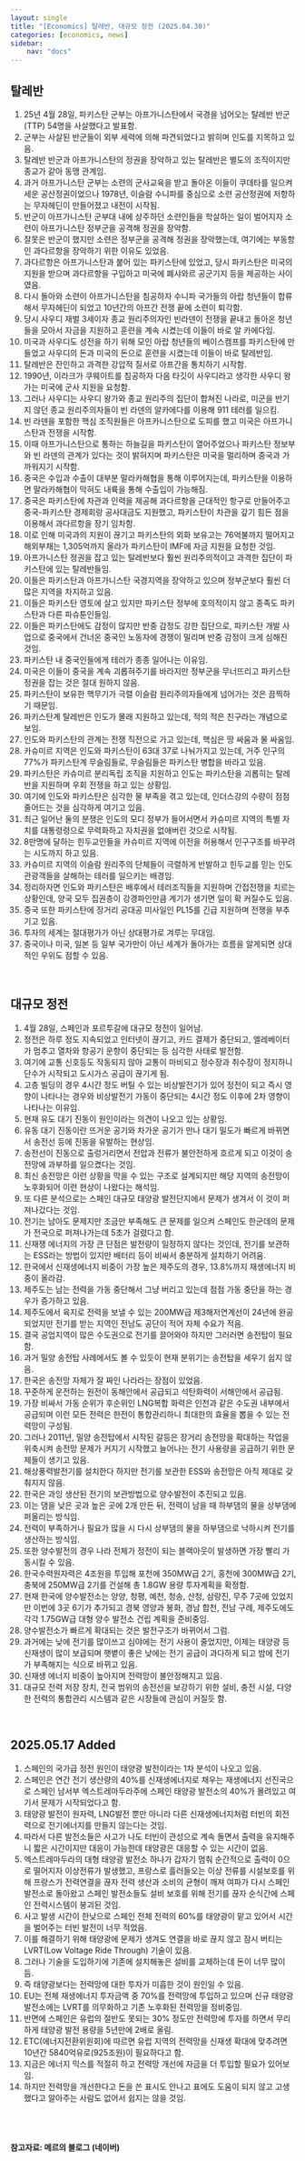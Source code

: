 ```yaml
---
layout: single
title: "[Economics] 탈레반, 대규모 정전 (2025.04.30)"
categories: [economics, news]
sidebar:
    nav: "docs"
---
```


## 탈레반
1. 25년 4월 28일, 파키스탄 군부는 아프가니스탄에서 국경을 넘어오는 탈레반 반군(TTP) 54명을 사살했다고 발표함.
1. 군부는 사살된 반군들이 외부 세력에 의해 파견되었다고 밝히며 인도를 지목하고 있음.
1. 탈레반 반군과 아프가니스탄의 정권을 장악하고 있는 탈레반은 별도의 조직이지만 종교가 같아 동맹 관계임.
1. 과거 아프가니스탄 군부는 소련의 군사교육을 받고 돌아온 이들이 쿠데타를 일으켜 세운 공산정권이었으나 1978년, 이슬람 수니파를 중심으로 소련 공산정권에 저항하는 무자헤딘이 만들어졌고 내전이 시작됨.
1. 반군이 아프가니스탄 군부대 내에 상주하던 소련인들을 학살하는 일이 벌어지자 소련이 아프가니스탄 정부군을 공격해 정권을 장악함.
1. 잘못은 반군이 했지만 소련은 정부군을 공격해 정권을 장악했는데, 여기에는 부동항인 과다르항을 장악하기 위한 이유도 있었음.
1. 과다르항은 아프가니스탄과 붙어 있는 파키스탄에 있었고, 당시 파키스탄은 미국의 지원을 받으며 과다르항을 구입하고 미국에 폐샤와르 공군기지 등을 제공하는 사이였음.
1. 다시 돌아와 소련이 아프가니스탄을 침공하자 수니파 국가들의 아랍 청년들이 합류해서 무자헤딘이 되었고 10년간의 아프간 전쟁 끝에 소련이 퇴각함.
1. 당시 사우디 재벌 3세이자 종교 원리주의자인 빈라덴이 전쟁을 끝내고 돌아온 청년들을 모아서 자금을 지원하고 훈련을 계속 시켰는데 이들이 바로 알 카에다임.
1. 미국과 사우디도 성전을 하기 위해 모인 아랍 청년들의 베이스캠프를 파키스탄에 만들었고 사우디의 돈과 미국의 돈으로 훈련을 시켰는데 이들이 바로 탈레반임.
1. 탈레반은 잔인하고 과격한 강압적 질서로 아프간을 통치하기 시작함.
1. 1990년, 이라크가 쿠웨이트를 침공하자 다음 타깃이 사우디라고 생각한 사우디 왕가는 미국에 군사 지원을 요청함.
1. 그러나 사우디는 사우디 왕가와 종교 원리주의 집단이 합쳐진 나라로, 미군을 반기지 않던 종교 원리주의자들이 빈 라덴의 알카에다를 이용해 911 테러를 일으킴.
1. 빈 라덴을 포함한 핵심 조직원들은 아프카니스탄으로 도피를 했고 미국은 아프가니스탄과 전쟁을 시작함.
1. 이때 아프가니스탄으로 통하는 하늘길을 파키스탄이 열어주었으나 파키스탄 정보부와 빈 라덴의 관계가 있다는 것이 밝혀지며 파키스탄은 미국을 멀리하며 중국과 가까워지기 시작함.
1. 중국은 수입과 수출이 대부분 말라카해협을 통해 이루어지는데, 파키스탄을 이용하면 말라카해협이 막혀도 내륙을 통해 수출입이 가능해짐.
1. 중국은 파키스탄에 차관과 인력을 제공해 과다르항을 근대적인 항구로 만들어주고 중국-파키스탄 경제회랑 공사대금도 지원했고, 파키스탄이 차관을 갚기 힘든 점을 이용해서 과다르항을 장기 임차함.
1. 이로 인해 미국과의 지원이 끊기고 파키스탄의 외화 보유고는 76억불까지 떨어지고 해외부채는 1,305억까지 올라가 파키스탄이 IMF에 자금 지원을 요청한 것임.
1. 아프가니스탄 정권을 잡고 있는 탈레반보다 훨씬 원리주의적이고 과격한 집단이 파키스탄에 있는 탈레반들임.
1. 이들은 파키스탄과 아프가니스탄 국경지역을 장악하고 있으며 정부군보다 훨씬 더 많은 지역을 차지하고 있음.
1. 이들은 파키스탄 영토에 살고 있지만 파키스탄 정부에 호의적이지 않고 종족도 파키스탄과 다른 파슈툰인들임.
1. 이들은 파키스탄에도 감정이 많지만 반중 감정도 강한 집단으로, 파키스탄 개발 사업으로 중국에서 건너온 중국인 노동자에 경쟁이 밀리며 반중 감정이 크게 심해진 것임.
1. 파키스탄 내 중국인들에게 테러가 종종 일어나는 이유임.
1. 미국은 이들이 중국을 계속 괴롭혀주기를 바라지만 정부군을 무너뜨리고 파키스탄 정권을 잡는 것은 절대 원하지 않음.
1. 파키스탄이 보유한 핵무기가 극렬 이슬람 원리주의자들에게 넘어가는 것은 끔찍하기 때문임.
1. 파키스탄계 탈레반은 인도가 몰래 지원하고 있는데, 적의 적은 친구라는 개념으로 보임.
1. 인도와 파키스탄의 관계는 전쟁 직전으로 가고 있는데, 핵심은 땅 싸움과 물 싸움임.
1. 카슈미르 지역은 인도와 파키스탄이 63대 37로 나눠가지고 있는데, 거주 인구의 77%가 파키스탄계 무슬림들로, 무슬림들은 파키스탄 병합을 바라고 있음.
1. 파키스탄은 카슈미르 분리독립 조직을 지원하고 인도는 파키스탄을 괴롭히는 탈레반을 지원하며 우회 전쟁을 하고 있는 상황임.
1. 여기에 인도와 파키스탄은 심각한 물 부족을 겪고 있는데, 인더스강의 수량이 점점 줄어드는 것을 심각하게 여기고 있음.
1. 최근 일어난 둘의 분쟁은 인도의 모디 정부가 들어서면서 카슈미르 지역의 특별 자치를 대통령령으로 무력화하고 자치권을 없애버린 것으로 시작됨.
1. 8만명에 달하는 힌두교인들을 카슈미르 지역에 이전을 허용해서 인구구조를 바꾸려는 시도까지 하고 있음.
1. 카슈미르 지역의 이슬람 원리주의 단체들이 극렬하게 반발하고 힌두교를 믿는 인도 관광객들을 살해하는 테러를 일으키는 배경임.
1. 정리하자면 인도와 파키스탄은 배후에서 테러조직들을 지원하며 간접전쟁을 치르는 상황인데, 양국 모두 집권층이 강경파인만큼 계기가 생기면 일이 확 커질수도 있음.
1. 중국 또한 파키스탄에 장거리 공대공 미사일인 PL15를 긴급 지원하며 전쟁을 부추기고 있음.
1. 투자의 세계는 절대평가가 아닌 상대평가로 겨루는 무대임.
1. 중국이나 미국, 일본 등 일부 국가만이 아닌 세계가 돌아가는 흐름을 알게되면 상대적인 우위도 점할 수 있음.

<br/>

## 대규모 정전
1. 4월 28일, 스페인과 포르투갈에 대규모 정전이 일어남.
1. 정전은 하루 정도 지속되었고 인터넷이 끊기고, 카드 결제가 중단되고, 엘레베이터가 멈추고 열차와 항공기 운항이 중단되는 등 심각한 사태로 발전함.
1. 여기에 교통 신호등도 작동되지 않아 교통이 마비되고 정수장과 취수장이 정지하니 단수가 시작되고 도시가스 공급이 끊기게 됨.
1. 고층 빌딩의 경우 4시간 정도 버틸 수 있는 비상발전기가 있어 정전이 되고 즉시 영향이 나타나는 경우와 비상발전기 가동이 중단되는 4시간 정도 이후에 2차 영향이 나타나는 이유임.
1. 현재 유도 대기 진동이 원인이라는 의견이 나오고 있는 상황임.
1. 유동 대기 진동이란 뜨거운 공기와 차가운 공기가 만나 대기 밀도가 빠르게 바뀌면서 송전선 등에 진동을 유발하는 현상임.
1. 송전선이 진동으로 출렁거리면서 전압과 전류가 불안전하게 흐르게 되고 이것이 송전망에 과부하를 일으켰다는 것임.
1. 최신 송전망은 이런 상황을 막을 수 있는 구조로 설계되지만 해당 지역의 송전망이 노후화되어 이런 현상이 나왔다는 해석임.
1. 또 다른 분석으로는 스페인 대규모 태양광 발전단지에서 문제가 생겨서 이 것이 퍼져나갔다는 것임.
1. 전기는 남아도 문제지만 조금만 부족해도 큰 문제를 일으켜 스페인도 한군데의 문제가 전국으로 퍼져나가는데 5초가 걸렸다고 함.
1. 신재쟁 에너지의 가장 큰 단점은 발전량이 일정하지 않다는 것인데, 전기를 보관하는 ESS라는 방법이 있지만 배터리 등이 비싸서 충분하게 설치하기 어려움.
1. 한국에서 신재생에너지 비중이 가장 높은 제주도의 경우, 13.8%까지 재생에너지 비중이 올라감.
1. 제주도는 남는 전력을 가동 중단해서 그냥 버리고 있는데 점점 가동 중단을 하는 경우가 증가하고 있음.
1. 제주도에서 육지로 전력을 보낼 수 있는 200MW급 제3해저연계선이 24년에 완공되었지만 전기를 받는 지역인 전남도 공단이 적어 자체 수요가 적음.
1. 결국 공업지역이 많은 수도권으로 전기를 끌어와야 하지만 그러러면 송전탑이 필요함.
1. 과거 밀양 송전탑 사례에서도 볼 수 있듯이 현재 분위기는 송전탑을 세우기 쉽지 않음.
1. 한국은 송전망 자체가 잘 짜인 나라라는 장점이 있었음.
1. 꾸준하게 운전하는 원전이 동해안에서 공급되고 석탄화력이 서해안에서 공급됨.
1. 가장 비싸서 가동 순위가 후순위인 LNG복합 화력은 인천과 같은 수도권 내부에서 공급되며 이런 모든 전력은 한전이 통합관리하니 최대한의 효율을 뽑을 수 있는 전력망이 구성됨.
1. 그러나 2011년, 밀양 송전탑에서 시작된 갈등은 장거리 송전망을 확대하는 작업을 위축시켜 송전망 문제가 커지기 시작했고 늘어나는 전기 사용량을 공급하기 위한 문제들이 생기고 있음.
1. 해상풍력발전기를 설치한다 하지만 전기를 보관한 ESS와 송전망은 아직 제대로 갖춰지지 않음.
1. 한국은 과잉 생산된 전기의 보관방법으로 양수발전이 추진되고 있음.
1. 이는 댐을 낮은 곳과 높은 곳에 2개 만든 뒤, 전력이 남을 때 하부댐의 물을 상부댐에 퍼올리는 방식임.
1. 전력이 부족하거나 필요가 많을 시 다시 상부댐의 물을 하부댐으로 낙하시켜 전기를 생산하는 방식임.
1. 또한 양수발전의 경우 나라 전체가 정전이 되는 블랙아웃이 발생하면 가장 빨리 가동시킬 수 있음.
1. 한국수력원자력은 4조원을 투입해 포천에 350MW급 2기, 홍천에 300MW급 2기, 충북에 250MW급 2기를 건설해 총 1.8GW 용량 투자계획을 확정함.
1. 현재 한국에 양수발전소는 양양, 청평, 예천, 청송, 산청, 삼랑진, 무주 7곳에 있었지만 이번에 3곳 6기가 추가되고 경북 영양과 봉화, 경남 합천, 전남 구례, 제주도에도 각각 1.75GW급 대형 양수 발전소 건립 계획을 준비중임.
1. 양수발전소가 빠르게 확대되는 것은 발전구조가 바뀌어서 그럼.
1. 과거에는 낮에 전기를 많이쓰고 심야에는 전기 사용이 줄었지만, 이제는 태양광 등 신재생이 많이 보급되며 햇볕이 좋은 낮에는 전기 공급이 과다하게 되고 밤에 전기가 부족해지는 식으로 바뀌고 있음.
1. 신재생 에너지 비중이 높아지며 전력망이 불안정해지고 있음.
1. 대규모 전력 저장 장치, 전국 범위의 송전선을 보강하기 위한 설비, 충전 시설, 다양한 전력의 통합관리 시스템과 같은 시장들에 관심이 커질듯 함.

<br/>

## 2025.05.17 Added
1. 스페인의 국가급 정전 원인이 태양광 발전이라는 1차 분석이 나오고 있음.
1. 스페인은 연간 전기 생산량의 40%를 신재생에너지로 채우는 재생에너지 선진국으로 스페인 남서부 엑스트레마두라주에 스페인 태양광 발전소의 40%가 몰려있고 여기서 문제가 시작되었다고 함.
1. 태양광 발전이 원자력, LNG발전 뿐만 아니라 다른 신재생에너지처럼 터빈의 회전력으로 전기에너지를 만들지 않는다는 것임.
1. 따라서 다른 발전소들은 사고가 나도 터빈이 관성으로 계속 돌면서 출력을 유지해주니 짧은 시간이지만 대응이 가능한데 태양광은 대응할 수 있는 시간이 없음.
1. 엑스트레마두라의 대형 태양광 발전소 하나가 갑자기 멈춰 순간적으로 출력이 0으로 떨어지자 이상전류가 발생했고, 프랑스로 흘러들오는 이상 전류를 시설보호를 위해 프랑스가 전력연결을 끊자 전력 생산과 소비의 균형이 깨져 여파가 다시 스페인 발전소로 돌아왔고 스페인 발전소들도 설비 보호를 위해 전기를 끊자 순식간에 스페인 전력시스템이 붕괴된 것임.
1. 사고 발생 시간이 한낮으로 스페인 전체 전력의 60%를 태양광이 맡고 있어서 시간을 벌어주는 터빈 발전이 너무 적었음.
1. 이를 해결하기 위해 태양광에 문제가 생겨도 연결을 바로 끊지 않고 잠시 버티는 LVRT(Low Voltage Ride Through) 기술이 있음.
1. 그러나 기술을 도입하기에 기존에 설치해놓은 설비를 교체하는데 돈이 너무 많이 듬.
1. 즉 태양광보다는 전력망에 대한 투자가 미흡한 것이 원인일 수 있음.
1. EU는 전체 재생에너지 투자금액 중 70%를 전력망에 투입하고 있으며 신규 태양광 발전소에는 LVRT를 의무화하고 기존 노후화된 전력망을 정비중임.
1. 반면에 스페인은 유럽의 절반도 못되는 30% 정도만 전력망에 투자를 하면서 무리하게 태양광 발전 용량을 5년만에 2배로 올림.
1. ETC(에너지전환위원회)에 따르면 유럽 지역의 전력망을 신재생 확대에 맞추려면 10년간 5840억유로(925조원)이 필요하다고 함.
1. 지금은 에너지 믹스를 적절히 하고 전력망 개선에 자금을 더 투입할 필요가 있어보임.
1. 하지만 전력망을 개선한다고 돈을 쓴 표시도 안나고 표에도 도움이 되지 않고 고생했다고 알아주는 사람도 없어서 쉽지는 않을 것임.



<br/>
<br/>

#### 참고자료: 메르의 블로그 (네이버) 